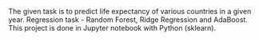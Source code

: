 The given task is to predict life expectancy of various countries in a given year. Regression task - Random Forest, Ridge Regression and AdaBoost. This project is done in Jupyter notebook with Python (sklearn).